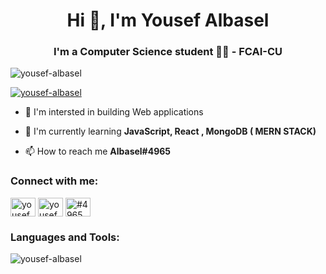 <h1 align="center">Hi 👋, I'm Yousef Albasel</h1>
<h3 align="center">I'm a Computer Science student  👨‍💻 - FCAI-CU</h3>

<p align="left"> <img src="https://komarev.com/ghpvc/?username=yousef-albasel&label=Profile%20views&color=0e75b6&style=flat" alt="yousef-albasel" /> </p>

<p align="left"> <a href="https://github.com/ryo-ma/github-profile-trophy"><img src="https://github-profile-trophy.vercel.app/?username=yousef-albasel" alt="yousef-albasel" /></a> </p>

- 👀 I'm intersted in building Web applications

- 🌱 I'm currently learning **JavaScript, React , MongoDB ( MERN STACK)**

- 📫 How to reach me **Albasel#4965**

<h3 align="left">Connect with me:</h3>
<p align="left">
<a href="https://fb.com/Albqsel" target="blank"><img align="center" src="https://raw.githubusercontent.com/rahuldkjain/github-profile-readme-generator/master/src/images/icons/Social/facebook.svg" alt="yousef albasel" height="30" width="40" /></a>
<a href="https://www.youtube.com/c/yousef albasel" target="blank"><img align="center" src="https://raw.githubusercontent.com/rahuldkjain/github-profile-readme-generator/master/src/images/icons/Social/youtube.svg" alt="yousef albasel" height="30" width="40" /></a>
<a href="https://discord.gg/#6286" target="blank"><img align="center" src="https://raw.githubusercontent.com/rahuldkjain/github-profile-readme-generator/master/src/images/icons/Social/discord.svg" alt="#4965" height="30" width="40" /></a>
</p>

<h3 align="left">Languages and Tools:</h3>

<p><img align="center" src="https://github-readme-stats.vercel.app/api/top-langs?username=yousef-albasel&show_icons=true&locale=en&layout=compact" alt="yousef-albasel" /></p>

